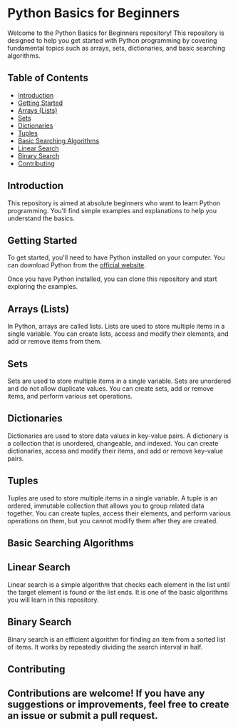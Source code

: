 # Python Basics for Beginners

Welcome to the Python Basics for Beginners repository! This repository is designed to help you get started with Python programming by covering fundamental topics such as arrays, sets, dictionaries, and basic searching algorithms.

## Table of Contents

- [Introduction](#introduction)
- [Getting Started](#getting-started)
- [Arrays (Lists)](#arrays-lists)
- [Sets](#sets)
- [Dictionaries](#dictionaries)
- [Tuples](#Tuples)
- [Basic Searching Algorithms](#basic-searching-algorithms)
- [Linear Search](#Linear-Search)
- [Binary Search](#Binary-Search)
- [Contributing](#contributing)


## Introduction

This repository is aimed at absolute beginners who want to learn Python programming. You'll find simple examples and explanations to help you understand the basics.

## Getting Started

To get started, you'll need to have Python installed on your computer. You can download Python from the [official website](https://www.python.org/downloads/).

Once you have Python installed, you can clone this repository and start exploring the examples.



## Arrays (Lists)

In Python, arrays are called lists. Lists are used to store multiple items in a single variable. You can create lists, access and modify their elements, and add or remove items from them.

## Sets

Sets are used to store multiple items in a single variable. Sets are unordered and do not allow duplicate values. You can create sets, add or remove items, and perform various set operations.

## Dictionaries

Dictionaries are used to store data values in key-value pairs. A dictionary is a collection that is unordered, changeable, and indexed. You can create dictionaries, access and modify their items, and add or remove key-value pairs.

## Tuples
Tuples are used to store multiple items in a single variable. A tuple is an ordered, immutable collection that allows you to group related data together. You can create tuples, access their elements, and perform various operations on them, but you cannot modify them after they are created.

## Basic Searching Algorithms

## Linear Search

Linear search is a simple algorithm that checks each element in the list until the target element is found or the list ends. It is one of the basic algorithms you will learn in this repository.
## Binary Search
Binary search is an efficient algorithm for finding an item from a sorted list of items. It works by repeatedly dividing the search interval in half.

## Contributing

Contributions are welcome! If you have any suggestions or improvements, feel free to create an issue or submit a pull request.
 ---
